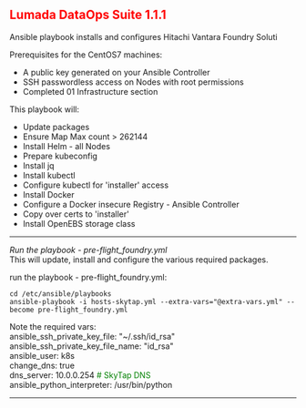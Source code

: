 ## <font color='red'>Lumada DataOps Suite 1.1.1</font>
Ansible playbook installs and configures Hitachi Vantara Foundry Soluti

Prerequisites for the CentOS7 machines:
* A public key generated on your Ansible Controller
* SSH passwordless access on Nodes with root permissions
* Completed 01 Infrastructure section

This playbook will:
* Update packages
* Ensure Map Max count > 262144
* Install Helm - all Nodes
* Prepare kubeconfig
* Install jq
* Install kubectl
* Configure kubectl for 'installer' access
* Install Docker
* Configure a Docker insecure Registry - Ansible Controller
* Copy over certs to 'installer'
* Install OpenEBS storage class

---

<em>Run the playbook - pre-flight_foundry.yml</em>  
This will update, install and configure the various required packages.



run the playbook - pre-flight_foundry.yml: 
```
cd /etc/ansible/playbooks
ansible-playbook -i hosts-skytap.yml --extra-vars="@extra-vars.yml" --become pre-flight_foundry.yml
```
Note the required vars:  
    ansible_ssh_private_key_file: "~/.ssh/id_rsa"  
    ansible_ssh_private_key_file_name: "id_rsa"  
    ansible_user: k8s  
    change_dns: true  
    dns_server: 10.0.0.254 <font color='green'># SkyTap DNS</font>  
    ansible_python_interpreter: /usr/bin/python

---